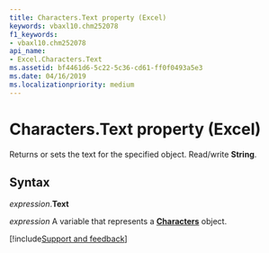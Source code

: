 ```yaml
---
title: Characters.Text property (Excel)
keywords: vbaxl10.chm252078
f1_keywords:
- vbaxl10.chm252078
api_name:
- Excel.Characters.Text
ms.assetid: bf4461d6-5c22-5c36-cd61-ff0f0493a5e3
ms.date: 04/16/2019
ms.localizationpriority: medium
---
```



# Characters.Text property (Excel)

Returns or sets the text for the specified object. Read/write **String**.


## Syntax

_expression_.**Text**

_expression_ A variable that represents a **[Characters](Excel.Characters.md)** object.




[!include[Support and feedback](~/includes/feedback-boilerplate.md)]